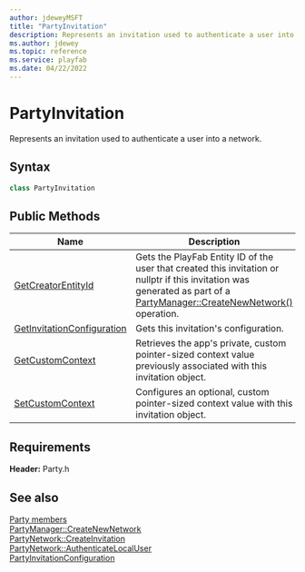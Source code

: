 ```yaml
---
author: jdeweyMSFT
title: "PartyInvitation"
description: Represents an invitation used to authenticate a user into a network.
ms.author: jdewey
ms.topic: reference
ms.service: playfab
ms.date: 04/22/2022
---
```


# PartyInvitation  

Represents an invitation used to authenticate a user into a network.  

## Syntax  
  
```cpp  
class PartyInvitation  
```  
  
## Public Methods  
  
| Name | Description |  
| --- | --- |  
| [GetCreatorEntityId](methods/partyinvitation_getcreatorentityid.md) | Gets the PlayFab Entity ID of the user that created this invitation or nullptr if this invitation was generated as part of a [PartyManager::CreateNewNetwork()](../PartyManager/methods/partymanager_createnewnetwork.md) operation. |  
| [GetInvitationConfiguration](methods/partyinvitation_getinvitationconfiguration.md) | Gets this invitation's configuration. |  
| [GetCustomContext](methods/partyinvitation_getcustomcontext.md) | Retrieves the app's private, custom pointer-sized context value previously associated with this invitation object. |  
| [SetCustomContext](methods/partyinvitation_setcustomcontext.md) | Configures an optional, custom pointer-sized context value with this invitation object. |  

  
  
## Requirements  
  
**Header:** Party.h
  
## See also  
[Party members](../../party_members.md)  
[PartyManager::CreateNewNetwork](../PartyManager/methods/partymanager_createnewnetwork.md)  
[PartyNetwork::CreateInvitation](../PartyNetwork/methods/partynetwork_createinvitation.md)  
[PartyNetwork::AuthenticateLocalUser](../PartyNetwork/methods/partynetwork_authenticatelocaluser.md)  
[PartyInvitationConfiguration](../../structs/partyinvitationconfiguration.md)
  
  
  
